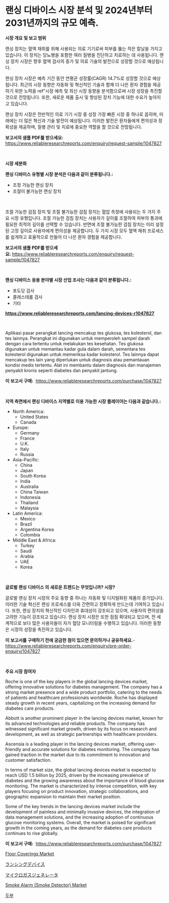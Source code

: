 <p><h1>랜싱 디바이스 시장 분석 및 2024년부터 2031년까지의 규모 예측.</h1></p><p><strong>시장 개요 및 보고 범위</strong></p>
<p><p>랜싱 장치는 혈액 채취를 위해 사용되는 의료 기기로써 피부를 뚫는 작은 칼날을 가지고 있습니다. 이 장치는 당뇨병을 포함한 여러 질병을 진단하고 치료하는 데 사용됩니다. 랜싱 장치 시장은 향후 혈액 검사의 증가 및 의료 기술의 발전으로 성장할 것으로 예상됩니다.</p><p>랜싱 장치 시장은 예측 기간 동안 연평균 성장률(CAGR) 14.7%로 성장할 것으로 예상됩니다. 최근의 시장 동향은 자동화 및 혁신적인 기술과 함께 더 나은 환자 경험을 제공하기 위한 노력을 ref"시장 예측 및 최신 시장 동향을 분석함으로써 시장 성장을 촉진할 것으로 전망됩니다. 또한, 새로운 제품 출시 및 향상된 장치 기능에 대한 수요가 높아지고 있습니다.</p><p>랜싱 장치 시장은 전반적인 의료 기기 시장 중 성장 가장 빠른 시장 중 하나로 꼽히며, 미래에는 더 많은 혁신과 기술 발전이 예상됩니다. 이러한 발전은 환자들에게 편의성과 정확성을 제공하며, 질병 관리 및 치료에 중요한 역할을 할 것으로 전망됩니다.</p></p>
<p><strong>보고서의 샘플 PDF를 받으세요:</strong> <a href="https://www.reliableresearchreports.com/enquiry/request-sample/1047827">https://www.reliableresearchreports.com/enquiry/request-sample/1047827</a></p>
<p>&nbsp;</p>
<p><strong>시장 세분화</strong></p>
<p><strong>랜싱 디바이스 유형별 시장 분석은 다음과 같이 분류됩니다.:</strong></p>
<p><ul><li>조정 가능한 랜싱 장치</li><li>조절이 불가능한 랜싱 장치</li></ul></p>
<p>&nbsp;</p>
<p><p>조절 가능한 검침 장치 및 조절 불가능한 검침 장치는 혈압 측정에 사용되는 두 가지 주요 시장 유형입니다. 조절 가능한 검침 장치는 사용자가 깊이를 조절하여 피부의 통과에 필요한 최적의 깊이를 선택할 수 있습니다. 반면에 조절 불가능한 검침 장치는 미리 설정된 고정 깊이로 사용자에게 편의성을 제공합니다. 두 가지 시장 모두 혈액 채취 프로세스를 쉽게하고 효율적으로 만들어 더 나은 환자 경험을 제공합니다.</p></p>
<p><strong>보고서의 샘플 PDF를 받으세요:</strong>&nbsp;<a href="https://www.reliableresearchreports.com/enquiry/request-sample/1047827">https://www.reliableresearchreports.com/enquiry/request-sample/1047827</a></p>
<p>&nbsp;</p>
<p><strong> 랜싱 디바이스 응용 분야별 시장 산업 조사는 다음과 같이 분류됩니다.:</strong></p>
<p><ul><li>포도당 검사</li><li>콜레스테롤 검사</li><li>기타</li></ul></p>
<p><strong><a href="https://www.reliableresearchreports.com/lancing-devices-r1047827">https://www.reliableresearchreports.com/lancing-devices-r1047827</a></strong></p>
<p>&nbsp;</p>
<p><p>Aplikasi pasar perangkat lancing mencakup tes glukosa, tes kolesterol, dan tes lainnya. Perangkat ini digunakan untuk memperoleh sampel darah dengan cara tertentu untuk melakukan tes kesehatan. Tes glukosa digunakan untuk memantau kadar gula dalam darah, sementara tes kolesterol digunakan untuk memeriksa kadar kolesterol. Tes lainnya dapat mencakup tes lain yang diperlukan untuk diagnosis atau pemantauan kondisi medis tertentu. Alat ini membantu dalam diagnosis dan manajemen penyakit kronis seperti diabetes dan penyakit jantung.</p></p>
<p><strong>이 보고서 구매:</strong>&nbsp; <a href="https://www.reliableresearchreports.com/purchase/1047827">https://www.reliableresearchreports.com/purchase/1047827</a></p>
<p>&nbsp;</p>
<p><strong>지역 측면에서 랜싱 디바이스 지역별로 이용 가능한 시장 플레이어는 다음과 같습니다.:</strong></p>
<p><ul>
    <li>
        North America:
        <ul>
            <li>United States</li>
            <li>Canada</li>
        </ul>
    </li>
    <li>
        Europe:
        <ul>
            <li>Germany</li>
            <li>France</li>
            <li>U.K.</li>
            <li>Italy</li>
            <li>Russia</li>
        </ul>
    </li>
    <li>
        Asia-Pacific:
        <ul>
            <li>China</li>
            <li>Japan</li>
            <li>South Korea</li>
            <li>India</li>
            <li>Australia</li>
            <li>China Taiwan</li>
            <li>Indonesia</li>
            <li>Thailand</li>
            <li>Malaysia</li>
        </ul>
    </li>
    <li>
        Latin America:
        <ul>
            <li>Mexico</li>
            <li>Brazil</li>
            <li>Argentina Korea</li>
            <li>Colombia</li>
        </ul>
    </li>
    <li>
        Middle East & Africa:
        <ul>
            <li>Turkey</li>
            <li>Saudi</li>
            <li>Arabia</li>
            <li>UAE</li>
            <li>Korea</li>
        </ul>
    </li>
    </ul></p>
<p>&nbsp;</p>
<p><strong>글로벌 랜싱 디바이스 의 새로운 트렌드는 무엇입니까? 시장?</strong></p>
<p><p>글로벌 랜싱 장치 시장의 주요 동향 중 하나는 자동화 및 디지털화된 제품의 증가입니다. 이러한 기술 혁신은 랜싱 프로세스를 더욱 간편하고 정확하게 만드는데 기여하고 있습니다. 또한, 랜싱 장치의 혁신적인 디자인과 휴대성이 강조되고 있으며, 사용자의 편의성을 고려한 기능이 강조되고 있습니다. 랜싱 장치 시장은 또한 점점 확대되고 있으며, 전 세계적으로 보다 많은 사용자들이 자가 혈당 모니터링을 수행하고 있습니다. 이러한 동향은 시장의 성장을 촉진하고 있습니다.</p></p>
<p><strong>이 보고서를 구매하기 전에 궁금한 점이 있으면 문의하거나 공유하세요.</strong>- <a href="https://www.reliableresearchreports.com/enquiry/pre-order-enquiry/1047827">https://www.reliableresearchreports.com/enquiry/pre-order-enquiry/1047827</a></p>
<p>&nbsp;</p>
<p><strong>주요 시장 참여자</strong></p>
<p><p>Roche is one of the key players in the global lancing devices market, offering innovative solutions for diabetes management. The company has a strong market presence and a wide product portfolio, catering to the needs of patients and healthcare professionals worldwide. Roche has displayed steady growth in recent years, capitalizing on the increasing demand for diabetes care products.</p><p>Abbott is another prominent player in the lancing devices market, known for its advanced technologies and reliable products. The company has witnessed significant market growth, driven by its focus on research and development, as well as strategic partnerships with healthcare providers.</p><p>Ascensia is a leading player in the lancing devices market, offering user-friendly and accurate solutions for diabetes monitoring. The company has gained traction in the market due to its commitment to innovation and customer satisfaction.</p><p>In terms of market size, the global lancing devices market is expected to reach USD 1.5 billion by 2025, driven by the increasing prevalence of diabetes and the growing awareness about the importance of blood glucose monitoring. The market is characterized by intense competition, with key players focusing on product innovation, strategic collaborations, and geographic expansion to maintain their market position.</p><p>Some of the key trends in the lancing devices market include the development of painless and minimally invasive devices, the integration of data management solutions, and the increasing adoption of continuous glucose monitoring systems. Overall, the market is poised for significant growth in the coming years, as the demand for diabetes care products continues to rise globally.</p></p>
<p><strong>이 보고서 구매:</strong>&nbsp;&nbsp;<a href="https://www.reliableresearchreports.com/purchase/1047827">https://www.reliableresearchreports.com/purchase/1047827</a></p>
<p><p><a href="https://issuu.com/reportprime-2/docs/floor-coverings-market-size-2030.pptx">Floor Coverings Market</a></p><p><a href="https://github.com/xnljig2898992/Market-Research-Report-List-1/blob/main/779355527250.md">ランシングデバイス</a></p><p><a href="https://github.com/adcxff01450218/Market-Research-Report-List-1/blob/main/323950627253.md">マイクロガスジェネレータ</a></p><p><a href="https://github.com/sonuprakash1/Market-Research-Report-List-2/blob/main/smoke-alarm-smoke-detector-market.md">Smoke Alarm (Smoke Detector) Market</a></p><p><a href="https://github.com/trmesnao7959541/Market-Research-Report-List-1/blob/main/837736727237.md">두부</a></p></p>